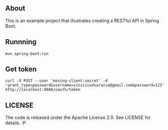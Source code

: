 ## About

This is an example project that illustrates creating a RESTful API in Spring Boot.

## Runnning

```
mvn spring-boot:run
```

## Get token

```
curl -X POST --user 'moving-client:secret' -d 'grant_type=password&username=viniciusdsaraiva@gmail.com&password=123' http://localhost:8080/oauth/token
```

## LICENSE

The code is released under the Apache License 2.0. See LICENSE for details. :P